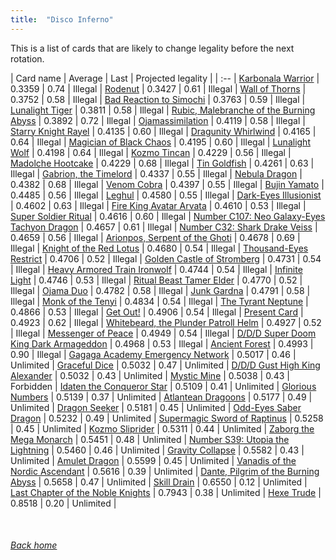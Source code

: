 ```yaml
---
title:  "Disco Inferno"
---
```


This is a list of cards that are likely to change legality before the next rotation.

| Card name | Average | Last | Projected legality |
| :-- |
[Karbonala Warrior](https://db.ygoprodeck.com/card/?search=Karbonala%20Warrior) | 0.3359 | 0.74 | Illegal |
[Rodenut](https://db.ygoprodeck.com/card/?search=Rodenut) | 0.3427 | 0.61 | Illegal |
[Wall of Thorns](https://db.ygoprodeck.com/card/?search=Wall%20of%20Thorns) | 0.3752 | 0.58 | Illegal |
[Bad Reaction to Simochi](https://db.ygoprodeck.com/card/?search=Bad%20Reaction%20to%20Simochi) | 0.3763 | 0.59 | Illegal |
[Lunalight Tiger](https://db.ygoprodeck.com/card/?search=Lunalight%20Tiger) | 0.3811 | 0.58 | Illegal |
[Rubic, Malebranche of the Burning Abyss](https://db.ygoprodeck.com/card/?search=Rubic,%20Malebranche%20of%20the%20Burning%20Abyss) | 0.3892 | 0.72 | Illegal |
[Ojamassimilation](https://db.ygoprodeck.com/card/?search=Ojamassimilation) | 0.4119 | 0.58 | Illegal |
[Starry Knight Rayel](https://db.ygoprodeck.com/card/?search=Starry%20Knight%20Rayel) | 0.4135 | 0.60 | Illegal |
[Dragunity Whirlwind](https://db.ygoprodeck.com/card/?search=Dragunity%20Whirlwind) | 0.4165 | 0.64 | Illegal |
[Magician of Black Chaos](https://db.ygoprodeck.com/card/?search=Magician%20of%20Black%20Chaos) | 0.4195 | 0.60 | Illegal |
[Lunalight Wolf](https://db.ygoprodeck.com/card/?search=Lunalight%20Wolf) | 0.4198 | 0.64 | Illegal |
[Kozmo Tincan](https://db.ygoprodeck.com/card/?search=Kozmo%20Tincan) | 0.4229 | 0.56 | Illegal |
[Madolche Hootcake](https://db.ygoprodeck.com/card/?search=Madolche%20Hootcake) | 0.4229 | 0.68 | Illegal |
[Tin Goldfish](https://db.ygoprodeck.com/card/?search=Tin%20Goldfish) | 0.4261 | 0.63 | Illegal |
[Gabrion, the Timelord](https://db.ygoprodeck.com/card/?search=Gabrion,%20the%20Timelord) | 0.4337 | 0.55 | Illegal |
[Nebula Dragon](https://db.ygoprodeck.com/card/?search=Nebula%20Dragon) | 0.4382 | 0.68 | Illegal |
[Venom Cobra](https://db.ygoprodeck.com/card/?search=Venom%20Cobra) | 0.4397 | 0.55 | Illegal |
[Bujin Yamato](https://db.ygoprodeck.com/card/?search=Bujin%20Yamato) | 0.4485 | 0.56 | Illegal |
[Leghul](https://db.ygoprodeck.com/card/?search=Leghul) | 0.4580 | 0.55 | Illegal |
[Dark-Eyes Illusionist](https://db.ygoprodeck.com/card/?search=Dark-Eyes%20Illusionist) | 0.4602 | 0.63 | Illegal |
[Fire King Avatar Arvata](https://db.ygoprodeck.com/card/?search=Fire%20King%20Avatar%20Arvata) | 0.4610 | 0.53 | Illegal |
[Super Soldier Ritual](https://db.ygoprodeck.com/card/?search=Super%20Soldier%20Ritual) | 0.4616 | 0.60 | Illegal |
[Number C107: Neo Galaxy-Eyes Tachyon Dragon](https://db.ygoprodeck.com/card/?search=Number%20C107:%20Neo%20Galaxy-Eyes%20Tachyon%20Dragon) | 0.4657 | 0.61 | Illegal |
[Number C32: Shark Drake Veiss](https://db.ygoprodeck.com/card/?search=Number%20C32:%20Shark%20Drake%20Veiss) | 0.4659 | 0.56 | Illegal |
[Arionpos, Serpent of the Ghoti](https://db.ygoprodeck.com/card/?search=Arionpos,%20Serpent%20of%20the%20Ghoti) | 0.4678 | 0.69 | Illegal |
[Knight of the Red Lotus](https://db.ygoprodeck.com/card/?search=Knight%20of%20the%20Red%20Lotus) | 0.4680 | 0.54 | Illegal |
[Thousand-Eyes Restrict](https://db.ygoprodeck.com/card/?search=Thousand-Eyes%20Restrict) | 0.4706 | 0.52 | Illegal |
[Golden Castle of Stromberg](https://db.ygoprodeck.com/card/?search=Golden%20Castle%20of%20Stromberg) | 0.4731 | 0.54 | Illegal |
[Heavy Armored Train Ironwolf](https://db.ygoprodeck.com/card/?search=Heavy%20Armored%20Train%20Ironwolf) | 0.4744 | 0.54 | Illegal |
[Infinite Light](https://db.ygoprodeck.com/card/?search=Infinite%20Light) | 0.4746 | 0.53 | Illegal |
[Ritual Beast Tamer Elder](https://db.ygoprodeck.com/card/?search=Ritual%20Beast%20Tamer%20Elder) | 0.4770 | 0.52 | Illegal |
[Ojama Duo](https://db.ygoprodeck.com/card/?search=Ojama%20Duo) | 0.4782 | 0.58 | Illegal |
[Junk Gardna](https://db.ygoprodeck.com/card/?search=Junk%20Gardna) | 0.4791 | 0.58 | Illegal |
[Monk of the Tenyi](https://db.ygoprodeck.com/card/?search=Monk%20of%20the%20Tenyi) | 0.4834 | 0.54 | Illegal |
[The Tyrant Neptune](https://db.ygoprodeck.com/card/?search=The%20Tyrant%20Neptune) | 0.4866 | 0.53 | Illegal |
[Get Out!](https://db.ygoprodeck.com/card/?search=Get%20Out!) | 0.4906 | 0.54 | Illegal |
[Present Card](https://db.ygoprodeck.com/card/?search=Present%20Card) | 0.4923 | 0.62 | Illegal |
[Whitebeard, the Plunder Patroll Helm](https://db.ygoprodeck.com/card/?search=Whitebeard,%20the%20Plunder%20Patroll%20Helm) | 0.4927 | 0.52 | Illegal |
[Messenger of Peace](https://db.ygoprodeck.com/card/?search=Messenger%20of%20Peace) | 0.4949 | 0.54 | Illegal |
[D/D/D Super Doom King Dark Armageddon](https://db.ygoprodeck.com/card/?search=D/D/D%20Super%20Doom%20King%20Dark%20Armageddon) | 0.4968 | 0.53 | Illegal |
[Ancient Forest](https://db.ygoprodeck.com/card/?search=Ancient%20Forest) | 0.4993 | 0.90 | Illegal |
[Gagaga Academy Emergency Network](https://db.ygoprodeck.com/card/?search=Gagaga%20Academy%20Emergency%20Network) | 0.5017 | 0.46 | Unlimited |
[Graceful Dice](https://db.ygoprodeck.com/card/?search=Graceful%20Dice) | 0.5032 | 0.47 | Unlimited |
[D/D/D Gust High King Alexander](https://db.ygoprodeck.com/card/?search=D/D/D%20Gust%20High%20King%20Alexander) | 0.5032 | 0.43 | Unlimited |
[Mystic Mine](https://db.ygoprodeck.com/card/?search=Mystic%20Mine) | 0.5038 | 0.43 | Forbidden |
[Idaten the Conqueror Star](https://db.ygoprodeck.com/card/?search=Idaten%20the%20Conqueror%20Star) | 0.5109 | 0.41 | Unlimited |
[Glorious Numbers](https://db.ygoprodeck.com/card/?search=Glorious%20Numbers) | 0.5139 | 0.37 | Unlimited |
[Atlantean Dragoons](https://db.ygoprodeck.com/card/?search=Atlantean%20Dragoons) | 0.5177 | 0.49 | Unlimited |
[Dragon Seeker](https://db.ygoprodeck.com/card/?search=Dragon%20Seeker) | 0.5181 | 0.45 | Unlimited |
[Odd-Eyes Saber Dragon](https://db.ygoprodeck.com/card/?search=Odd-Eyes%20Saber%20Dragon) | 0.5232 | 0.49 | Unlimited |
[Supermagic Sword of Raptinus](https://db.ygoprodeck.com/card/?search=Supermagic%20Sword%20of%20Raptinus) | 0.5258 | 0.45 | Unlimited |
[Kozmo Sliprider](https://db.ygoprodeck.com/card/?search=Kozmo%20Sliprider) | 0.5311 | 0.44 | Unlimited |
[Zaborg the Mega Monarch](https://db.ygoprodeck.com/card/?search=Zaborg%20the%20Mega%20Monarch) | 0.5451 | 0.48 | Unlimited |
[Number S39: Utopia the Lightning](https://db.ygoprodeck.com/card/?search=Number%20S39:%20Utopia%20the%20Lightning) | 0.5460 | 0.46 | Unlimited |
[Gravity Collapse](https://db.ygoprodeck.com/card/?search=Gravity%20Collapse) | 0.5582 | 0.43 | Unlimited |
[Amulet Dragon](https://db.ygoprodeck.com/card/?search=Amulet%20Dragon) | 0.5599 | 0.45 | Unlimited |
[Vanadis of the Nordic Ascendant](https://db.ygoprodeck.com/card/?search=Vanadis%20of%20the%20Nordic%20Ascendant) | 0.5616 | 0.39 | Unlimited |
[Dante, Pilgrim of the Burning Abyss](https://db.ygoprodeck.com/card/?search=Dante,%20Pilgrim%20of%20the%20Burning%20Abyss) | 0.5658 | 0.47 | Unlimited |
[Skill Drain](https://db.ygoprodeck.com/card/?search=Skill%20Drain) | 0.6550 | 0.12 | Unlimited |
[Last Chapter of the Noble Knights](https://db.ygoprodeck.com/card/?search=Last%20Chapter%20of%20the%20Noble%20Knights) | 0.7943 | 0.38 | Unlimited |
[Hexe Trude](https://db.ygoprodeck.com/card/?search=Hexe%20Trude) | 0.8518 | 0.20 | Unlimited |

<br>

###### [Back home](index)